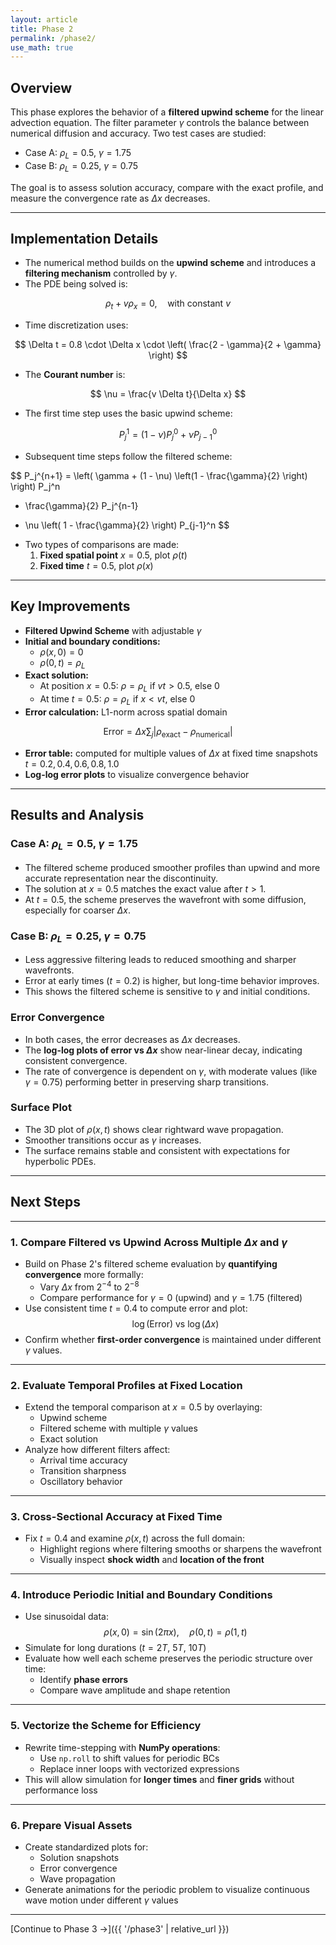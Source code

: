 ```yaml
---
layout: article
title: Phase 2
permalink: /phase2/
use_math: true
---
```


## Overview

This phase explores the behavior of a **filtered upwind scheme** for the linear advection equation. The filter parameter $\gamma$ controls the balance between numerical diffusion and accuracy. Two test cases are studied:

- Case A: $\rho_L = 0.5$, $\gamma = 1.75$
- Case B: $\rho_L = 0.25$, $\gamma = 0.75$

The goal is to assess solution accuracy, compare with the exact profile, and measure the convergence rate as $\Delta x$ decreases.

---


## Implementation Details

- The numerical method builds on the **upwind scheme** and introduces a **filtering mechanism** controlled by $\gamma$.
- The PDE being solved is:

$$
\rho_t + v \rho_x = 0, \quad \text{with constant } v
$$

- Time discretization uses:

$$
\Delta t = 0.8 \cdot \Delta x \cdot \left( \frac{2 - \gamma}{2 + \gamma} \right)
$$

- The **Courant number** is:

$$
\nu = \frac{v \Delta t}{\Delta x}
$$

- The first time step uses the basic upwind scheme:

$$
P_j^1 = (1 - \nu) P_j^0 + \nu P_{j-1}^0
$$

- Subsequent time steps follow the filtered scheme:

$$
P_j^{n+1} =
\left( \gamma + (1 - \nu) \left(1 - \frac{\gamma}{2} \right) \right) P_j^n
- \frac{\gamma}{2} P_j^{n-1}
+ \nu \left( 1 - \frac{\gamma}{2} \right) P_{j-1}^n
$$

- Two types of comparisons are made:
  1. **Fixed spatial point** $x = 0.5$, plot $\rho(t)$
  2. **Fixed time** $t = 0.5$, plot $\rho(x)$

---

## Key Improvements

- **Filtered Upwind Scheme** with adjustable $\gamma$
- **Initial and boundary conditions:**
  - $\rho(x,0) = 0$
  - $\rho(0,t) = \rho_L$
- **Exact solution:**
  - At position $x = 0.5$: $\rho = \rho_L$ if $v t > 0.5$, else $0$
  - At time $t = 0.5$: $\rho = \rho_L$ if $x < v t$, else $0$
- **Error calculation:** L1-norm across spatial domain

$$
\text{Error} = \Delta x \sum_j \left| \rho_{\text{exact}} - \rho_{\text{numerical}} \right|
$$

- **Error table:** computed for multiple values of $\Delta x$ at fixed time snapshots $t = 0.2, 0.4, 0.6, 0.8, 1.0$
- **Log-log error plots** to visualize convergence behavior

---

## Results and Analysis
### Case A: $\rho_L = 0.5$, $\gamma = 1.75$
- The filtered scheme produced smoother profiles than upwind and more accurate representation near the discontinuity.
- The solution at $x = 0.5$ matches the exact value after $t > 1$.
- At $t = 0.5$, the scheme preserves the wavefront with some diffusion, especially for coarser $\Delta x$.

### Case B: $\rho_L = 0.25$, $\gamma = 0.75$
- Less aggressive filtering leads to reduced smoothing and sharper wavefronts.
- Error at early times ($t = 0.2$) is higher, but long-time behavior improves.
- This shows the filtered scheme is sensitive to $\gamma$ and initial conditions.

### Error Convergence
- In both cases, the error decreases as $\Delta x$ decreases.
- The **log-log plots of error vs $\Delta x$** show near-linear decay, indicating consistent convergence.
- The rate of convergence is dependent on $\gamma$, with moderate values (like $\gamma = 0.75$) performing better in preserving sharp transitions.

### Surface Plot
- The 3D plot of $\rho(x,t)$ shows clear rightward wave propagation.
- Smoother transitions occur as $\gamma$ increases.
- The surface remains stable and consistent with expectations for hyperbolic PDEs.

---


## Next Steps

---

### 1. Compare Filtered vs Upwind Across Multiple $\Delta x$ and $\gamma$

- Build on Phase 2's filtered scheme evaluation by **quantifying convergence** more formally:
  - Vary $\Delta x$ from $2^{-4}$ to $2^{-8}$
  - Compare performance for $\gamma = 0$ (upwind) and $\gamma = 1.75$ (filtered)
- Use consistent time $t = 0.4$ to compute error and plot:
  $$
  \log(\text{Error}) \text{ vs } \log(\Delta x)
  $$
- Confirm whether **first-order convergence** is maintained under different $\gamma$ values.

---

### 2. Evaluate Temporal Profiles at Fixed Location

- Extend the temporal comparison at $x = 0.5$ by overlaying:
  - Upwind scheme
  - Filtered scheme with multiple $\gamma$ values
  - Exact solution
- Analyze how different filters affect:
  - Arrival time accuracy
  - Transition sharpness
  - Oscillatory behavior

---

### 3. Cross-Sectional Accuracy at Fixed Time

- Fix $t = 0.4$ and examine $\rho(x, t)$ across the full domain:
  - Highlight regions where filtering smooths or sharpens the wavefront
  - Visually inspect **shock width** and **location of the front**

---

### 4. Introduce Periodic Initial and Boundary Conditions

- Use sinusoidal data:
  $$
  \rho(x, 0) = \sin(2\pi x), \quad \rho(0,t) = \rho(1,t)
  $$
- Simulate for long durations ($t = 2T,\ 5T,\ 10T$)
- Evaluate how well each scheme preserves the periodic structure over time:
  - Identify **phase errors**
  - Compare wave amplitude and shape retention

---

### 5. Vectorize the Scheme for Efficiency

- Rewrite time-stepping with **NumPy operations**:
  - Use `np.roll` to shift values for periodic BCs
  - Replace inner loops with vectorized expressions
- This will allow simulation for **longer times** and **finer grids** without performance loss

---

### 6. Prepare Visual Assets

- Create standardized plots for:
  - Solution snapshots
  - Error convergence
  - Wave propagation
- Generate animations for the periodic problem to visualize continuous wave motion under different $\gamma$ values

---


[Continue to Phase 3 →]({{ '/phase3' | relative_url }}) 
